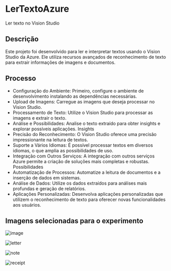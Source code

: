 # LerTextoAzure
Ler texto no Vision Studio

## Descrição
Este projeto foi desenvolvido para ler e interpretar textos usando o Vision Studio da Azure. Ele utiliza recursos avançados de reconhecimento de texto para extrair informações de imagens e documentos.

## Processo
- Configuração do Ambiente: Primeiro, configure o ambiente de desenvolvimento instalando as dependências necessárias.
- Upload de Imagens: Carregue as imagens que deseja processar no Vision Studio.
- Processamento de Texto: Utilize o Vision Studio para processar as imagens e extrair o texto.
- Análise e Possibilidades: Analise o texto extraído para obter insights e explorar possíveis aplicações.
Insights
- Precisão do Reconhecimento: O Vision Studio oferece uma precisão impressionante na leitura de textos.
- Suporte a Vários Idiomas: É possível processar textos em diversos idiomas, o que amplia as possibilidades de uso.
- Integração com Outros Serviços: A integração com outros serviços Azure permite a criação de soluções mais completas e robustas.
Possibilidades
- Automatização de Processos: Automatize a leitura de documentos e a inserção de dados em sistemas.
- Análise de Dados: Utilize os dados extraídos para análises mais profundas e geração de relatórios.
- Aplicações Personalizadas: Desenvolva aplicações personalizadas que utilizem o reconhecimento de texto para oferecer novas funcionalidades aos usuários.

## Imagens selecionadas para o experimento

![image](https://github.com/user-attachments/assets/b45cfc7f-c865-4be1-b398-310e2c6b80d6)



![letter](https://github.com/user-attachments/assets/a9f5ca79-2405-4c33-9b33-38200228533e)

![note](https://github.com/user-attachments/assets/a4c82e2b-e148-4c8b-b724-d70c0cc10091)

![receipt](https://github.com/user-attachments/assets/d560ff89-0e9c-4591-8613-5d52152685d9)




